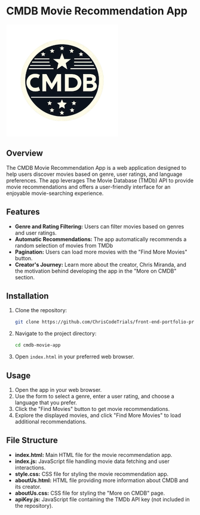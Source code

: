 # CMDB Movie Recommendation App

<img src="./assets/cmdbLogo.png" alt="CMDB Logo" width="300" height="auto">

## Overview

The CMDB Movie Recommendation App is a web application designed to help users discover movies based on genre, user ratings, and language preferences. The app leverages The Movie Database (TMDb) API to provide movie recommendations and offers a user-friendly interface for an enjoyable movie-searching experience.

## Features

- **Genre and Rating Filtering:** Users can filter movies based on genres and user ratings.
- **Automatic Recommendations:** The app automatically recommends a random selection of movies from TMDb
- **Pagination:** Users can load more movies with the "Find More Movies" button.
- **Creator's Journey:** Learn more about the creator, Chris Miranda, and the motivation behind developing the app in the "More on CMDB" section.

## Installation

1. Clone the repository:

    ```bash
    git clone https://github.com/ChrisCodeTrials/front-end-portfolio-proj
    ```

2. Navigate to the project directory:

    ```bash
    cd cmdb-movie-app
    ```

3. Open `index.html` in your preferred web browser.

## Usage

1. Open the app in your web browser.
2. Use the form to select a genre, enter a user rating, and choose a language that you prefer.
3. Click the "Find Movies" button to get movie recommendations.
4. Explore the displayed movies, and click "Find More Movies" to load additional recommendations.

## File Structure

- **index.html:** Main HTML file for the movie recommendation app.
- **index.js:** JavaScript file handling movie data fetching and user interactions.
- **style.css:** CSS file for styling the movie recommendation app.
- **aboutUs.html:** HTML file providing more information about CMDB and its creator.
- **aboutUs.css:** CSS file for styling the "More on CMDB" page.
- **apiKey.js:** JavaScript file containing the TMDb API key (not included in the repository).